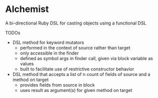 # Alchemist

A bi-directional Ruby DSL for casting objects using a functional DSL

TODOs

 - DSL method for keyword mutators
   - performed in the context of source rather than target
   - only accessible in the finder
   - defined as symbol args in finder call, given via block variable as values
   - built to facilitate use of restrictive constructor behavior
 - DSL method that accepts a list of n count of fields of source and a method on target
   - provides fields from source in block
   - uses result as argument(s) for given method on target
